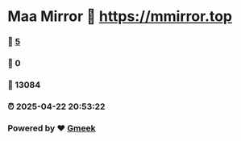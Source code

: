 # Maa Mirror :link: https://mmirror.top 
### :page_facing_up: [5](https://mmirror.top/tag.html) 
### :speech_balloon: 0 
### :hibiscus: 13084 
### :alarm_clock: 2025-04-22 20:53:22 
### Powered by :heart: [Gmeek](https://github.com/Meekdai/Gmeek)
